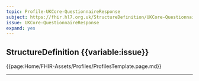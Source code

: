 ```yaml
---
topic: Profile-UKCore-QuestionnaireResponse
subject: https://fhir.hl7.org.uk/StructureDefinition/UKCore-QuestionnaireResponse
issue: UKCore-QuestionnaireResponse
expand: yes
---
```


## StructureDefinition {{variable:issue}}

{{page:Home/FHIR-Assets/Profiles/ProfilesTemplate.page.md}}

<hr class="thickline">